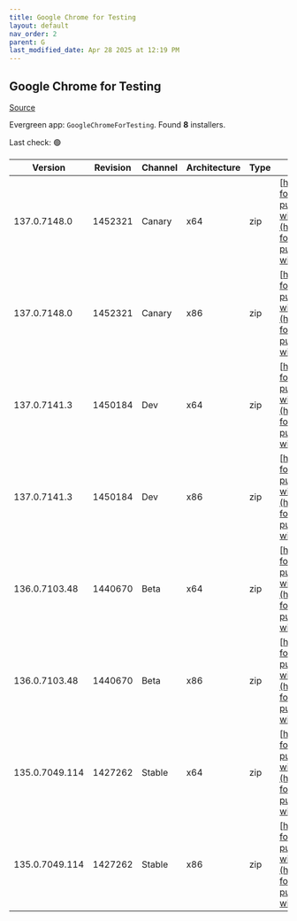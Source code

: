 ```yaml
---
title: Google Chrome for Testing
layout: default
nav_order: 2
parent: G
last_modified_date: Apr 28 2025 at 12:19 PM
---
```


## Google Chrome for Testing

[Source](https://googlechromelabs.github.io/chrome-for-testing/)

Evergreen app: `GoogleChromeForTesting`. Found **8** installers.

Last check: 🟢

| Version        | Revision | Channel | Architecture | Type | URI                                                                                                                                                                                              |
| -------------- | -------- | ------- | ------------ | ---- | ------------------------------------------------------------------------------------------------------------------------------------------------------------------------------------------------ |
| 137.0.7148.0   | 1452321  | Canary  | x64          | zip  | [https://storage.googleapis.com/chrome-for-testing-public/137.0.7148.0/win64/chrome-win64.zip](https://storage.googleapis.com/chrome-for-testing-public/137.0.7148.0/win64/chrome-win64.zip)     |
| 137.0.7148.0   | 1452321  | Canary  | x86          | zip  | [https://storage.googleapis.com/chrome-for-testing-public/137.0.7148.0/win32/chrome-win32.zip](https://storage.googleapis.com/chrome-for-testing-public/137.0.7148.0/win32/chrome-win32.zip)     |
| 137.0.7141.3   | 1450184  | Dev     | x64          | zip  | [https://storage.googleapis.com/chrome-for-testing-public/137.0.7141.3/win64/chrome-win64.zip](https://storage.googleapis.com/chrome-for-testing-public/137.0.7141.3/win64/chrome-win64.zip)     |
| 137.0.7141.3   | 1450184  | Dev     | x86          | zip  | [https://storage.googleapis.com/chrome-for-testing-public/137.0.7141.3/win32/chrome-win32.zip](https://storage.googleapis.com/chrome-for-testing-public/137.0.7141.3/win32/chrome-win32.zip)     |
| 136.0.7103.48  | 1440670  | Beta    | x64          | zip  | [https://storage.googleapis.com/chrome-for-testing-public/136.0.7103.48/win64/chrome-win64.zip](https://storage.googleapis.com/chrome-for-testing-public/136.0.7103.48/win64/chrome-win64.zip)   |
| 136.0.7103.48  | 1440670  | Beta    | x86          | zip  | [https://storage.googleapis.com/chrome-for-testing-public/136.0.7103.48/win32/chrome-win32.zip](https://storage.googleapis.com/chrome-for-testing-public/136.0.7103.48/win32/chrome-win32.zip)   |
| 135.0.7049.114 | 1427262  | Stable  | x64          | zip  | [https://storage.googleapis.com/chrome-for-testing-public/135.0.7049.114/win64/chrome-win64.zip](https://storage.googleapis.com/chrome-for-testing-public/135.0.7049.114/win64/chrome-win64.zip) |
| 135.0.7049.114 | 1427262  | Stable  | x86          | zip  | [https://storage.googleapis.com/chrome-for-testing-public/135.0.7049.114/win32/chrome-win32.zip](https://storage.googleapis.com/chrome-for-testing-public/135.0.7049.114/win32/chrome-win32.zip) |
